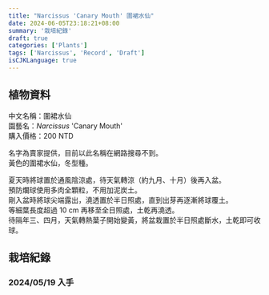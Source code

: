 ```yaml
---
title: "Narcissus 'Canary Mouth' 圍裙水仙"
date: 2024-06-05T23:18:21+08:00
summary: '栽培紀錄'
draft: true
categories: ['Plants']
tags: ['Narcissus', 'Record', 'Draft']
isCJKLanguage: true
---
```


## 植物資料

中文名稱：圍裙水仙  
園藝名：*Narcissus* 'Canary Mouth'  
購入價格：200 NTD  

名字為賣家提供，目前以此名稱在網路搜尋不到。  
黃色的圍裙水仙，冬型種。  

夏天時將球置於通風陰涼處，待天氣轉涼（約九月、十月）後再入盆。  
預防爛球使用多肉全顆粒，不用加泥炭土。  
剛入盆時將球尖端露出，澆透置於半日照處，直到出芽再逐漸將球覆土。  
等細葉長度超過 10 cm 再移至全日照處，土乾再澆透。  
待隔年三、四月，天氣轉熱葉子開始變黃，將盆栽置於半日照處斷水，土乾即可收球。  

## 栽培紀錄

### 2024/05/19 入手
